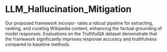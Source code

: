 # LLM_Hallucination_Mitigation
Our proposed framework incorpo- rates a robust pipeline for extracting, ranking, and curating Wikipedia content, enhancing the factual grounding of model responses. Evaluations on the TruthfulQA dataset demonstrate that the framework significantly improves response accuracy and truthfulness compared to baseline methods. 
